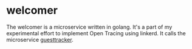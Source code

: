 # welcomer
The welcomer is a microservice written in golang. It's a part of my experimental effort to implement Open Tracing using linkerd.
It calls the microservice [guesttracker](https://github.com/niksw7/guesttracker). 

